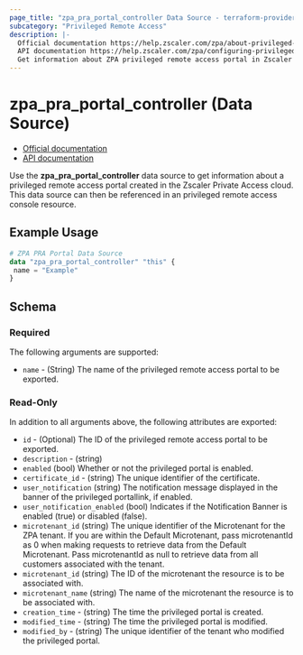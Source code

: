 ```yaml
---
page_title: "zpa_pra_portal_controller Data Source - terraform-provider-zpa"
subcategory: "Privileged Remote Access"
description: |-
  Official documentation https://help.zscaler.com/zpa/about-privileged-portals
  API documentation https://help.zscaler.com/zpa/configuring-privileged-portals-using-api
  Get information about ZPA privileged remote access portal in Zscaler Private Access cloud.
---
```


# zpa_pra_portal_controller (Data Source)

* [Official documentation](https://help.zscaler.com/zpa/about-privileged-portals)
* [API documentation](https://help.zscaler.com/zpa/configuring-privileged-portals-using-api)

Use the **zpa_pra_portal_controller** data source to get information about a privileged remote access portal created in the Zscaler Private Access cloud. This data source can then be referenced in an privileged remote access console resource.

## Example Usage

```terraform
# ZPA PRA Portal Data Source
data "zpa_pra_portal_controller" "this" {
 name = "Example"
}
```

## Schema

### Required

The following arguments are supported:

* `name` - (String) The name of the privileged remote access portal to be exported.

### Read-Only

In addition to all arguments above, the following attributes are exported:

* `id` - (Optional) The ID of the privileged remote access portal to be exported.
* `description` - (string)
* `enabled` (bool) Whether or not the privileged portal is enabled.
* `certificate_id` - (string) The unique identifier of the certificate.
* `user_notification` (string) The notification message displayed in the banner of the privileged portallink, if enabled.
* `user_notification_enabled` (bool) Indicates if the Notification Banner is enabled (true) or disabled (false).
* `microtenant_id` (string) The unique identifier of the Microtenant for the ZPA tenant. If you are within the Default Microtenant, pass microtenantId as 0 when making requests to retrieve data from the Default Microtenant. Pass microtenantId as null to retrieve data from all customers associated with the tenant.
* `microtenant_id` (string) The ID of the microtenant the resource is to be associated with.
* `microtenant_name` (string) The name of the microtenant the resource is to be associated with.
* `creation_time` - (string) The time the privileged portal is created.
* `modified_time` - (string) The time the privileged portal is modified.
* `modified_by` - (string) The unique identifier of the tenant who modified the privileged portal.
